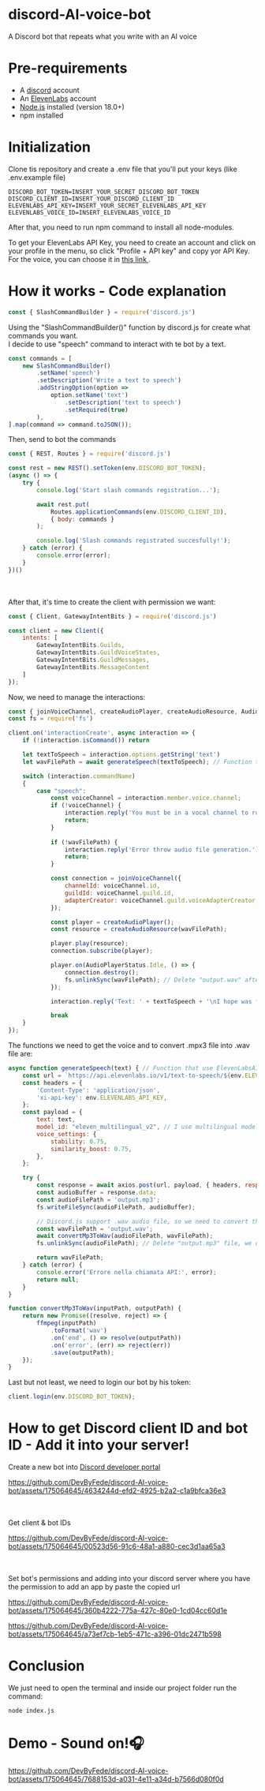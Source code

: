 # discord-AI-voice-bot
A Discord bot that repeats what you write with an AI voice

# Pre-requirements
<ul>
  <li> A <a href="https://discord.com/">discord</a> account </li>
  <li> An <a href="https://elevenlabs.io/">ElevenLabs</a> account </li> 
  <li> <a href="https://nodejs.org/">Node.js</a> installed (version 18.0+) </li>
  <li> npm installed </li>
</ul>

# Initialization
Clone tis repository and create a .env file that you'll put your keys (like .env.example file)
```
DISCORD_BOT_TOKEN=INSERT_YOUR_SECRET_DISCORD_BOT_TOKEN
DISCORD_CLIENT_ID=INSERT_YOUR_DISCORD_CLIENT_ID
ELEVENLABS_API_KEY=INSERT_YOUR_SECRET_ELEVENLABS_API_KEY
ELEVENLABS_VOICE_ID=INSERT_ELEVENLABS_VOICE_ID
```
After that, you need to run npm command to install all node-modules.

To get your ElevenLabs API Key, you need to create an account and click on your profile in the menu, so click "Profile + API key" and copy yor API Key. <br />
For the voice, you can choose it in <a href="https://elevenlabs.io/docs/voices/premade-voices"> this link </a>. 

# How it works - Code explanation
```javascript
const { SlashCommandBuilder } = require('discord.js')
```
Using the "SlashCommandBuilder()" function by discord.js for create what commands you want.<br />
I decide to use "speech" command to interact with te bot by a text.
```javascript
const commands = [
    new SlashCommandBuilder()
        .setName('speech')
        .setDescription('Write a text to speech')
        .addStringOption(option => 
            option.setName('text')
                .setDescription('text to speech')
                .setRequired(true)
        ),
].map(command => command.toJSON());
```

Then, send to bot the commands

```javascript
const { REST, Routes } = require('discord.js')

const rest = new REST().setToken(env.DISCORD_BOT_TOKEN);
(async () => {
    try {
        console.log('Start slash commands registration...');

        await rest.put(
            Routes.applicationCommands(env.DISCORD_CLIENT_ID),
            { body: commands }
        );

        console.log('Slash commands registrated succesfully!');
    } catch (error) {
        console.error(error);
    }
})()
```

<br /><br />
After that, it's time to create the client with permission we want:

```javascript
const { Client, GatewayIntentBits } = require('discord.js')

const client = new Client({
    intents: [
        GatewayIntentBits.Guilds,
        GatewayIntentBits.GuildVoiceStates,
        GatewayIntentBits.GuildMessages,
        GatewayIntentBits.MessageContent
    ]
});
```

Now, we need to manage the interactions:
```javascript
const { joinVoiceChannel, createAudioPlayer, createAudioResource, AudioPlayerStatus } = require('@discordjs/voice')
const fs = require('fs')

client.on('interactionCreate', async interaction => {
    if (!interaction.isCommand()) return 

    let textToSpeech = interaction.options.getString('text')
    let wavFilePath = await generateSpeech(textToSpeech); // Function that call ElevenLabs API to generate AI voice by the text you sent

    switch (interaction.commandName)
    {
        case "speech":
            const voiceChannel = interaction.member.voice.channel;
            if (!voiceChannel) {
                interaction.reply('You must be in a vocal channel to run this command!');
                return;
            }
            
            if (!wavFilePath) {
                interaction.reply('Error throw audio file generation.');
                return;
            }

            const connection = joinVoiceChannel({
                channelId: voiceChannel.id,
                guildId: voiceChannel.guild.id,
                adapterCreator: voiceChannel.guild.voiceAdapterCreator,
            });

            const player = createAudioPlayer();
            const resource = createAudioResource(wavFilePath);

            player.play(resource);
            connection.subscribe(player);

            player.on(AudioPlayerStatus.Idle, () => {
                connection.destroy();
                fs.unlinkSync(wavFilePath); // Delete "output.wav" after the command
            });

            interaction.reply('Text: ' + textToSpeech + '\nI hope was funny! :D')

            break
    }
});
```

The functions we need to get the voice and to convert .mpx3 file into .wav file are:
```javascript
async function generateSpeech(text) { // Function that use ElevenLabsAI API for generate voice by text sent
    const url = `https://api.elevenlabs.io/v1/text-to-speech/${env.ELEVENLABS_VOICE_ID}`;
    const headers = {
        'Content-Type': 'application/json',
        'xi-api-key': env.ELEVENLABS_API_KEY,
    };
    const payload = {
        text: text,
        model_id: "eleven_multilingual_v2", // I use multilingual model, but you can choose what model you want
        voice_settings: {
            stability: 0.75,
            similarity_boost: 0.75,
        },
    };

    try {
        const response = await axios.post(url, payload, { headers, responseType: 'arraybuffer' });
        const audioBuffer = response.data;
        const audioFilePath = 'output.mp3';
        fs.writeFileSync(audioFilePath, audioBuffer);

        // Discord.js support .wav audio file, so we need to convert the file from ElevenLabs from .mp3 to .wav
        const wavFilePath = 'output.wav';
        await convertMp3ToWav(audioFilePath, wavFilePath);
        fs.unlinkSync(audioFilePath); // Delete "output.mp3" file, we don't need it

        return wavFilePath;
    } catch (error) {
        console.error('Errore nella chiamata API:', error);
        return null;
    }
}

function convertMp3ToWav(inputPath, outputPath) {
    return new Promise((resolve, reject) => {
        ffmpeg(inputPath)
            .toFormat('wav')
            .on('end', () => resolve(outputPath))
            .on('error', (err) => reject(err))
            .save(outputPath);
    });
}
```

Last but not least, we need to login our bot by his token:

```javascript
client.login(env.DISCORD_BOT_TOKEN);
```

#  How to get Discord client ID and bot ID - Add it into your server!
Create a new bot into <a href="https://discord.com/developers/">Discord developer portal</a>

https://github.com/DevByFede/discord-AI-voice-bot/assets/175064645/4634244d-efd2-4925-b2a2-c1a9bfca36e3

<br /><br />
Get client & bot IDs

https://github.com/DevByFede/discord-AI-voice-bot/assets/175064645/00523d56-91c6-48a1-a880-cec3d1aa65a3

<br /><br />
Set bot's permissions and adding into your discord server where you have the permission to add an app by paste the copied url

https://github.com/DevByFede/discord-AI-voice-bot/assets/175064645/360b4222-775a-427c-80e0-1cd04cc60d1e

https://github.com/DevByFede/discord-AI-voice-bot/assets/175064645/a73ef7cb-1eb5-471c-a396-01dc2471b598

# Conclusion
We just need to open the terminal and inside our project folder run the command:
```
node index.js
```

# Demo - Sound on!🎧
https://github.com/DevByFede/discord-AI-voice-bot/assets/175064645/7688153d-a031-4e11-a34d-b7566d080f0d

